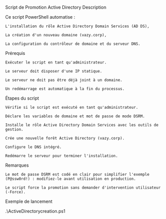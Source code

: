 Script de Promotion Active Directory
Description

Ce script PowerShell automatise :

    L'installation du rôle Active Directory Domain Services (AD DS),

    La création d'un nouveau domaine (vazy.corp),

    La configuration du contrôleur de domaine et du serveur DNS.

Prérequis

    Exécuter le script en tant qu'administrateur.

    Le serveur doit disposer d'une IP statique.

    Le serveur ne doit pas être déjà joint à un domaine.

    Un redémarrage est automatique à la fin du processus.

Étapes du script

    Vérifie si le script est exécuté en tant qu'administrateur.

    Déclare les variables de domaine et mot de passe de mode DSRM.

    Installe le rôle Active Directory Domain Services avec les outils de gestion.

    Crée une nouvelle forêt Active Directory (vazy.corp).

    Configure le DNS intégré.

    Redémarre le serveur pour terminer l'installation.

Remarques

    Le mot de passe DSRM est codé en clair pour simplifier l'exemple (P@ssw0rd!) : modifiez-le avant utilisation en production.

    Le script force la promotion sans demander d'intervention utilisateur (-Force).

Exemple de lancement

.\ActiveDirectorycreation.ps1


